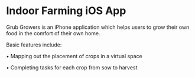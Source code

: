 # Indoor Farming iOS App 

Grub Growers is an iPhone application which helps users to grow their own food in the comfort of their own home. 

Basic features include:

• Mapping out the placement of crops in a virtual space 

• Completing tasks for each crop from sow to harvest


